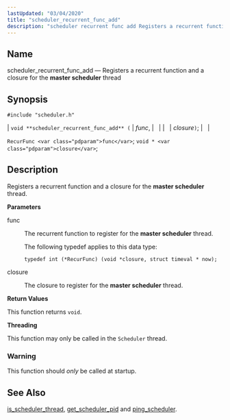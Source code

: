 ```yaml
---
lastUpdated: "03/04/2020"
title: "scheduler_recurrent_func_add"
description: "scheduler recurrent func add Registers a recurrent function and a closure for the master scheduler thread void scheduler recurrent func add func closure Recur Func func void closure Registers a recurrent function and a closure for the master scheduler thread func The recurrent function to register for the master scheduler..."
---
```


<a name="apis.scheduler_recurrent_func_add"></a> 
## Name

scheduler_recurrent_func_add — Registers a recurrent function and a closure for the **master scheduler**           thread

## Synopsis

`#include "scheduler.h"`

| `void **scheduler_recurrent_func_add** (` | <var class="pdparam">func</var>, |   |
|   | <var class="pdparam">closure</var>`)`; |   |

`RecurFunc <var class="pdparam">func</var>`;
`void * <var class="pdparam">closure</var>`;<a name="idp58893632"></a> 
## Description

Registers a recurrent function and a closure for the **master scheduler**           thread.

**<a name="idp58895584"></a> Parameters**

<dl class="variablelist">

<dt>func</dt>

<dd>

The recurrent function to register for the **master scheduler**           thread.

The following typedef applies to this data type:

`typedef int (*RecurFunc) (void *closure, struct timeval * now);`

</dd>

<dt>closure</dt>

<dd>

The closure to register for the **master scheduler**           thread.

</dd>

</dl>

**<a name="idp58903104"></a> Return Values**

This function returns `void`.

**<a name="idp58904464"></a> Threading**

This function may only be called in the `Scheduler` thread.

### Warning

This function should *only* be called at startup.

<a name="idp58907376"></a> 
## See Also

[is_scheduler_thread](/momentum/3/3-api/apis-is-scheduler-thread), [get_scheduler_pid](/momentum/3/3-api/apis-get-scheduler-pid) and [ping_scheduler](/momentum/3/3-api/apis-ping-scheduler).